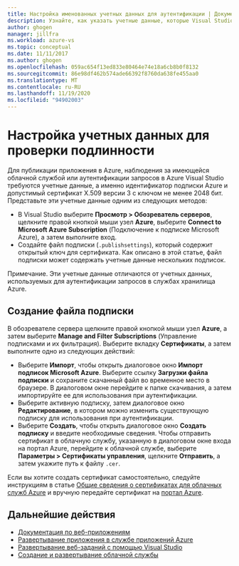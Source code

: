 ```yaml
---
title: Настройка именованных учетных данных для аутентификации | Документация Майкрософт
description: Узнайте, как указать учетные данные, которые Visual Studio сможет использовать для проверки подлинности запросов к Azure, чтобы опубликовать приложение из Visual Studio в Azure или отслеживать существующую облачную службу.
author: ghogen
manager: jillfra
ms.workload: azure-vs
ms.topic: conceptual
ms.date: 11/11/2017
ms.author: ghogen
ms.openlocfilehash: 059ac654f13ed833e80464e74e18a6cb8b0f8132
ms.sourcegitcommit: 86e98df462b574ade66392f8760da638fe455aa0
ms.translationtype: MT
ms.contentlocale: ru-RU
ms.lasthandoff: 11/19/2020
ms.locfileid: "94902003"
---
```

# <a name="set-up-named-authentication-credentials"></a>Настройка учетных данных для проверки подлинности

Для публикации приложения в Azure, наблюдения за имеющейся облачной службой или аутентификации запросов в Azure Visual Studio требуются учетные данные, а именно идентификатор подписки Azure и допустимый сертификат X.509 версии 3 с ключом не менее 2048 бит. Представьте эти учетные данные одним из следующих методов:

- В Visual Studio выберите **Просмотр > Обозреватель серверов**, щелкните правой кнопкой мыши узел **Azure**, выберите **Connect to Microsoft Azure Subscription** (Подключение к подписке Microsoft Azure), а затем выполните вход.
- Создайте файл подписки (`.publishsettings`), который содержит открытый ключ для сертификата. Как описано в этой статье, файл подписки может содержать учетные данные нескольких подписок.

Примечание. Эти учетные данные отличаются от учетных данных, используемых для аутентификации запросов в службах хранилища Azure.

## <a name="create-a-subscription-file"></a>Создание файла подписки

В обозревателе сервера щелкните правой кнопкой мыши узел **Azure**, а затем выберите **Manage and Filter Subscriptions** (Управление подписками и их фильтрация). Выберите вкладку **Сертификаты**, а затем выполните одно из следующих действий:

- Выберите **Импорт**, чтобы открыть диалоговое окно **Импорт подписок Microsoft Azure**. Выберите ссылку **Загрузки файла подписки** и сохраните скачанный файл во временное место в браузере. В диалоговом окне перейдите к папке скачивания, а затем импортируйте ее для использования при аутентификации.
- Выберите активную подписку, затем диалоговое окно **Редактирование**, в котором можно изменить существующую подписку для использования при аутентификации.
- Выберите **Создать**, чтобы открыть диалоговое окно **Создать подписку** и введите необходимые сведения. Чтобы отправить сертификат в облачную службу, указанную в диалоговом окне входа на портал Azure, перейдите к облачной службе, выберите **Параметры > Сертификаты управления**, щелкните **Отправить**, а затем укажите путь к файлу `.cer`.

Если вы хотите создать сертификат самостоятельно, следуйте инструкциям в статье [Общие сведения о сертификатах для облачных служб Azure](/azure/cloud-services/cloud-services-certs-create) и вручную передайте сертификат на [портал Azure](https://portal.azure.com/).

## <a name="next-steps"></a>Дальнейшие действия

- [Документация по веб-приложениям](/azure/app-service/)
- [Развертывание приложения в службе приложений Azure](/azure/app-service/app-service-deploy-local-git)
- [Развертывание веб-заданий с помощью Visual Studio](/azure/app-service/websites-dotnet-deploy-webjobs)
- [Создание и развертывание облачной службы](/azure/cloud-services/cloud-services-how-to-create-deploy-portal)
